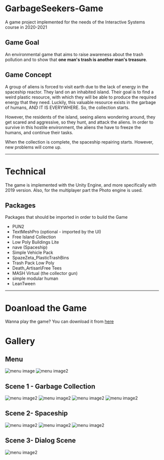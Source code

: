 # GarbageSeekers-Game

A game project implemented for the needs of the Interactive Systems course in 2020-2021

## Game Goal

An environmental game that aims to raise awareness about the trash pollution and to show that **one man's trash is another man's treasure**.

## Game Concept

A group of aliens is forced to visit earth due to the lack of energy in the spaceship reactor. They land on an inhabited island. Their goal is to find a weird plastic resource, with which they will be able to produce the required energy that they need. Luckily, this valuable resource exists in the garbage of humans, AND IT IS EVERYWHERE. So, the collection starts.

However, the residents of the island, seeing aliens wondering around, they get scared and aggressive, so they hunt, and attack the aliens. In order to survive in this hostile environment, the aliens the have to freeze the humans, and continue their tasks.

When the collection is complete, the spaceship repairing starts. However, new problems will come up.

---

# Technical

The game is implemented with the Unity Engine, and more specifically with 2019 version. Also, for the multiplayer part the Photo engine is used. 

## Packages

Packages that should be imported in order to build the Game

- PUN2
- TextMeshPro (optional - imported by the UI)
- Free Island Collection
- Low Poly Buildings Lite
- nave (Spaceship)
- Simple Vehicle Pack
- SpazeZeta_PlasticTrashBins
- Trash Pack Low Poly
- Death_Artisan\Free Tees
- MASH Virtual (the collector gun)
- simple modular human
- LeanTween

---

# Doanload the Game

Wanna play the game? You can download it from [here](https://drive.google.com/file/d/1XkneH2OEOST_-KWWaVysgVBrGSdpDUWC/view?usp=sharing)

# Gallery

## Menu 

![menu image](Gallery/menu0.png)
![menu image2](Gallery/menu.png)

## Scene 1 - Garbage Collection

![menu image2](Gallery/in-game.png)
![menu image2](Gallery/in-game2.png)
![menu image2](Gallery/in-game3.png)
![menu image2](Gallery/in-game4.png)

## Scene 2- Spaceship

![menu image2](Gallery/in-game5.png)
![menu image2](Gallery/in-game6.png)
![menu image2](Gallery/in-game7.png)

## Scene 3- Dialog Scene

![menu image2](Gallery/in-game8.png)


